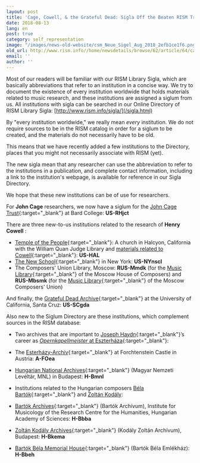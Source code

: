 ```yaml
---
layout: post
title: 'Cage, Cowell, & the Grateful Dead: Sigla Off the Beaten RISM Track'
date: 2018-08-13
lang: en
post: true
category: self_representation
image: "/images/news-old-website/csm_Neue_Sigel_Aug_2018_2efb1ce1f6.png"
old_url: http://www.rism.info//home/newsdetails/browse/62/article/64/cage-cowell-the-grateful-dead-sigla-off-the-beaten-rism-track.html
email: ''
author: ''
---
```



Most of our readers will be familiar with our RISM Library Sigla, which are basically abbreviations that refer to an institution in a concise way. We try to document the existence of every institution worldwide that holds materials related to music research, and these institutions are assigned a siglum from us. All institutions with sigla can be searched in our Online Directory of RISM Library Sigla: [http://www.rism.info/sigla/](/sigla.html)

By "every institution worldwide," we really mean _every_ institution. We do not require sources to be in the RISM catalog in order for a siglum to be created, and the materials do not necessarily have to be old.

This means that we have recently added a few institutions to the Directory, places that you might not necessarily associate with RISM (yet).

The new sigla mean that any researcher can use the abbreviation to refer to the institutions in a publication, and complete contact information, including a link to the institution's webpage, is available for reference in our Sigla Directory.

We hope that these new institutions can be of use for researchers.

For **John Cage** researchers, we now have a siglum for the [John Cage Trust](http://www.johncage.org/){:target="_blank"} at Bard College: **US-RHjct**

There are three new-to-us institutions related to the research of **Henry Cowell** :

- [Temple of the People](https://www.templeofthepeople.org/){:target="_blank"}: A church in Halcyon, California with the William Quan Judge Library and [materials related to Cowell](https://issuu.com/josephinechang/docs/cowell-papers-at-halcyon){:target="_blank"}: **US-HAL**
- [The New School](https://library.newschool.edu/archives/){:target="_blank"} in New York: **US-NYnscl**
- The Composers' Union Library, Moscow: **RUS-Mmdk** (for the [Music Library](http://www.house-composers.ru/){:target="_blank"} of the Moscow House of Composers) and **RUS-Mbsmk** (for the [Music Library](http://%D1%81%D0%BE%D1%8E%D0%B7%D0%BC%D0%BE%D1%81%D0%BA%D0%BE%D0%B2%D1%81%D0%BA%D0%B8%D1%85%D0%BA%D0%BE%D0%BC%D0%BF%D0%BE%D0%B7%D0%B8%D1%82%D0%BE%D1%80%D0%BE%D0%B2.%D1%80%D1%84/library-soyuz.htm){:target="_blank"} of the Moscow Composers' Union)

And finally, the [Grateful Dead Archive](https://guides.library.ucsc.edu/gratefuldeadarchive){:target="_blank"} at the University of California, Santa Cruz: **US-SCgda**

Also new to the Siglum Directory are these institutions, which complement sources in the RISM database:

- Two archives that are important to [Joseph Haydn](https://opac.rism.info/search?View=rism&author=joseph+haydn&Language=en){:target="_blank"}’s career as [_Opernkapellmeister_ at Eszterháza](https://doi.org/10.1093/em/cau133){:target="_blank"}:
- The [Esterházy-Archiv](https://esterhazy.at/de/burgforchtenstein/680046/Das-Archiv-der-Burg?from=suche.intern.portal){:target="_blank"} at Forchtenstein Castle in Austria: **A-FOea**
- [Hungarian National Archives](http://www.mol.gov.hu/){:target="_blank"} (Magyar Nemzeti Levéltár, MNL) in Budapest: **H-Bmnl**

- Institutions related to the Hungarian composers [Béla Bartók](https://opac.rism.info/search?View=rism&author=bartok&Language=en){:target="_blank"} and [Zoltán Kodály](https://opac.rism.info/search?View=rism&author=Zoltan+kodaly&Language=en "external-link-new-window"):
- [Bartók Archives](http://zti.hu/index.php/hu/bartok){:target="_blank"} (Bartók Archívum), Institute for Musicology of the Research Centre for the Humanities, Hungarian Academy of Sciences: **H-Bbba**
- [Zoltán Kodály Archives](http://kodaly.hu/hu/muzeum){:target="_blank"} (Kodály Zoltán Archívum), Budapest: **H-Bkema**
- [Bartók Béla Memorial House](http://www.bartokmuseum.hu/){:target="_blank"} (Bartók Béla Emlékház): **H-Bbeh**



<script type="text/javascript">var switchTo5x=true;</script><script type="text/javascript" src="http://w.sharethis.com/button/buttons.js"></script><script type="text/javascript">stLight.options({publisher: "9b601438-1ce1-49d8-bfd7-9cff5df54c17", doNotHash: false, doNotCopy: false, hashAddressBar: false});</script>

